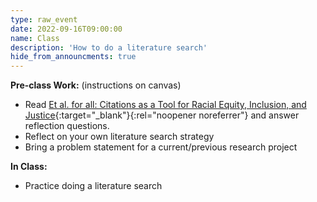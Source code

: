 ```yaml
---
type: raw_event
date: 2022-09-16T09:00:00
name: Class
description: 'How to do a literature search'
hide_from_announcments: true
---
```


**Pre-class Work:** (instructions on canvas)
* Read [Et al. for all: Citations as a Tool for Racial Equity, Inclusion, and Justice](https://rurisi.com/citation-guide){:target="_blank"}{:rel="noopener noreferrer"} and answer reflection questions.
* Reflect on your own literature search strategy
* Bring a problem statement for a current/previous research project

**In Class:**
* Practice doing a literature search
